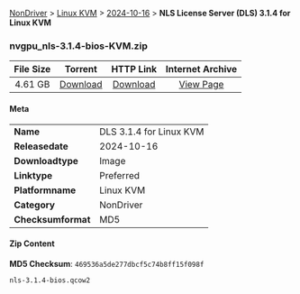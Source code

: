 
[NonDriver](/README.md)  >  [Linux KVM](/index/NonDriver/Linux_KVM.md)  >  [2024-10-16](/index/NonDriver/Linux_KVM/2024-10-16.md)  >  **NLS License Server (DLS) 3.1.4 for Linux KVM**


### nvgpu_nls-3.1.4-bios-KVM.zip

| **File Size** | **Torrent**  | **HTTP Link** | **Internet Archive** |
|:-------------:|:------------:|:-------------:|:--------------------:|
| 4.61 GB |  [Download](https://archive.org/download/nvgpu_nls-3.1.4-bios-KVM.zip/nvgpu_nls-3.1.4-bios-KVM.zip_archive.torrent)       | [Download](https://archive.org/compress/nvgpu_nls-3.1.4-bios-KVM.zip) | [View Page](https://archive.org/details/nvgpu_nls-3.1.4-bios-KVM.zip)       |

#### Meta

<table>
<tr><td><strong>Name</strong></td><td>DLS 3.1.4 for Linux KVM</td></tr>
<tr><td><strong>Releasedate</strong></td><td>2024-10-16</td></tr>
<tr><td><strong>Downloadtype</strong></td><td>Image</td></tr>
<tr><td><strong>Linktype</strong></td><td>Preferred</td></tr>
<tr><td><strong>Platformname</strong></td><td>Linux KVM</td></tr>
<tr><td><strong>Category</strong></td><td>NonDriver</td></tr>
<tr><td><strong>Checksumformat</strong></td><td>MD5</td></tr>
</table>

#### Zip Content

**MD5 Checksum**: `469536a5de277dbcf5c74b8ff15f098f`

```text
nls-3.1.4-bios.qcow2
```